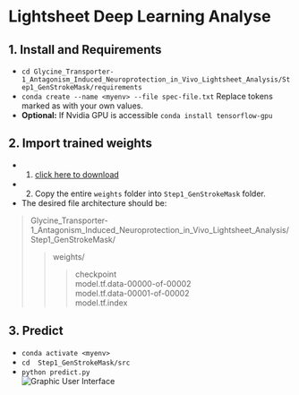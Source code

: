 # Lightsheet Deep Learning Analyse
## 1. Install and Requirements
* `cd Glycine_Transporter-1_Antagonism_Induced_Neuroprotection_in_Vivo_Lightsheet_Analysis/Step1_GenStrokeMask/requirements`
* `conda create --name <myenv> --file spec-file.txt` Replace tokens marked as <token> with your own values.
* **Optional:** If Nvidia GPU is accessible  `conda install tensorflow-gpu`

## 2. Import trained weights 
* 1. [click here to download](https://drive.google.com/drive/folders/1vak_PFfdLiy1uARrOCWuWO95iVOY5TNX?usp=sharing)
* 2. Copy the entire `weights` folder into `Step1_GenStrokeMask` folder. 
* The desired file architecture should be:
> Glycine_Transporter-1_Antagonism_Induced_Neuroprotection_in_Vivo_Lightsheet_Analysis/Step1_GenStrokeMask/  
>> weights/  
>>> checkpoint  
>>> model.tf.data-00000-of-00002  
>>> model.tf.data-00001-of-00002  
>>> model.tf.index  

## 3. Predict
* `conda activate <myenv>`
* `cd  Step1_GenStrokeMask/src`
* `python predict.py`  
![Graphic User Interface](https://https://github.com/JulianPitney/Glycine_Transporter-1_Antagonism_Induced_Neuroprotection_in_Vivo_Lightsheet_Analysis/blob/master/Step1_GenStrokeMask/Capture.JPG)
